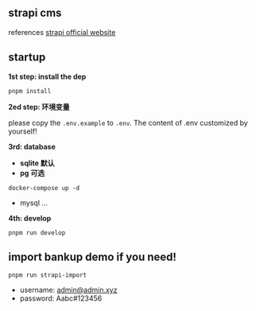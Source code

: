 ## strapi cms
references [strapi official website](https://docs.strapi.io/dev-docs/intro)

## startup


**1st step: install the dep** 
```shell
pnpm install
```

**2ed step: 环境变量**

please copy the `.env.example` to `.env`. The content of .env customized by yourself!

**3rd: database**
+ **sqlite 默认**
+ **pg 可选**
```shell
docker-compose up -d
```
+ mysql ...


**4th: develop**
```shell
pnpm run develop
```


## import bankup demo if you need!

```shell
pnpm run strapi-import
```
+ username: admin@admin.xyz
+ password: Aabc#123456